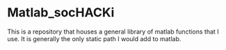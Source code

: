 # Matlab_socHACKi
This is a repository that houses a general library of matlab functions that I use.  It is generally the only static path I would add to matlab.
